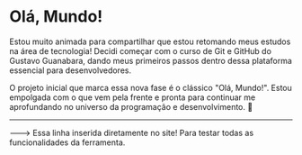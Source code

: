# Olá, Mundo!
 Estou muito animada para compartilhar que estou retomando meus estudos na área de tecnologia! Decidi começar com o curso de Git e GitHub do Gustavo Guanabara, dando meus primeiros passos dentro dessa plataforma essencial para desenvolvedores.

O projeto inicial que marca essa nova fase é o clássico "Olá, Mundo!". Estou empolgada com o que vem pela frente e pronta para continuar me aprofundando no universo da programação e desenvolvimento. 🚀

---------------------------------------------------------------------------------------------------------------------------------------------------------------------------------------------------------------------------------

---> Essa linha inserida diretamente no site! Para testar todas as funcionalidades da ferramenta. 

